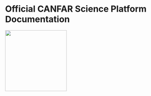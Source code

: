 # Official CANFAR Science Platform Documentation

[<img src="../canfar-logo.png" height="200" />](https://www.opencadc.org/scicon/)
